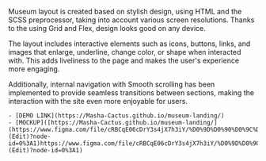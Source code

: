 Museum layout is created based on stylish design, using HTML and the SCSS preprocessor, taking into account various screen resolutions. Thanks to the using Grid and Flex, design looks good on any device.

The layout includes interactive elements such as icons, buttons, links, and images that enlarge, underline, change color, or shape when interacted with. This adds liveliness to the page and makes the user's experience more engaging.

Additionally, internal navigation with Smooth scrolling has been implemented to provide seamless transitions between sections, making the interaction with the site even more enjoyable for users.

    - [DEMO LINK](https://Masha-Cactus.github.io/museum-landing/)
    - [MOCKUP]([https://Masha-Cactus.github.io/museum-landing/](https://www.figma.com/file/cRBCqE06cDrY3s4jX7h3iY/%D0%9D%D0%90%D0%9C%D0%A3-(Edit)?node-id=0%3A1)https://www.figma.com/file/cRBCqE06cDrY3s4jX7h3iY/%D0%9D%D0%90%D0%9C%D0%A3-(Edit)?node-id=0%3A1)
